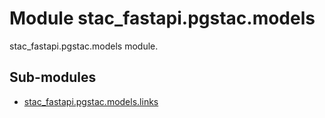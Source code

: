 # Module stac_fastapi.pgstac.models

stac_fastapi.pgstac.models module.

## Sub-modules

* [stac_fastapi.pgstac.models.links](links.md)
